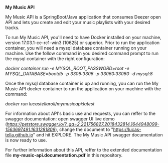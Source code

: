 **My Music API**

My Music API is a SpringBoot/Java application that consumes Deezer open API and lets you create and edit your music playlists with your desired tracks.

To run My Music API, you'll need to have Docker installed on your machine, version 17.03.1-ce-rc1-win3 (10625) or superior.
Prior to run the application container, you will need a mysql database container running on your machine. Use the follow command in you desired command prompt to run the mysql container with the right configuration:

*docker container run -e MYSQL_ROOT_PASSWORD=root -e MYSQL_DATABASE=bootdb -p 3306:3306 -p 33060:33060 -d mysql:8*

Once the mysql database container is up and running, you can run the My Music API docker container to run the application on your machine with the command: 

*docker run lucastellaroli/mymusicapi:latest*

For information about API's basic use and requests, you can reffer to the swagger documentation: 
open swagger UI live demo (*https://petstore.swagger.io/?_ga=2.221756827.2018432814.1644948099-1563697491.1631281809*), change the document to "https://lucas-tella.github.io" and hit EXPLORE. The My Music API swagger documentation is now ready to use.

For further information about this API, reffer to the extended documentation file **my-music-api.documentation.pdf** in this repository.
